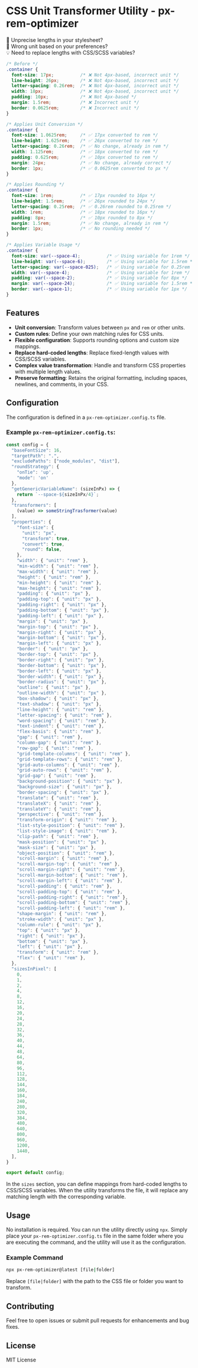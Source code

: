 # CSS Unit Transformer Utility - px-rem-optimizer

🔧 Unprecise lengths in your stylesheet?  
📏 Wrong unit based on your preferences?  
💡 Need to replace lengths with CSS/SCSS variables?  

```css
/* Before */
.container {
  font-size: 17px;          /* ❌ Not 4px-based, incorrect unit */
  line-height: 26px;        /* ❌ Not 4px-based, incorrect unit */
  letter-spacing: 0.26rem;  /* ❌ Not 4px-based, incorrect unit */
  width: 18px;              /* ❌ Not 4px-based, incorrect unit */
  padding: 10px;            /* ❌ Not 4px-based */
  margin: 1.5rem;           /* ❌ Incorrect unit */
  border: 0.0625rem;        /* ❌ Incorrect unit */
}

/* Applies Unit Conversion */
.container {
  font-size: 1.0625rem;     /* ✅ 17px converted to rem */
  line-height: 1.625rem;    /* ✅ 26px converted to rem */
  letter-spacing: 0.26rem;  /* ✅ No change, already in rem */
  width: 1.125rem;          /* ✅ 18px converted to rem */
  padding: 0.625rem;        /* ✅ 10px converted to rem */
  margin: 24px;             /* ✅ No change, already correct */
  border: 1px;              /* ✅ 0.0625rem converted to px */
}

/* Applies Rounding */
.container {
  font-size: 1rem;          /* ✅ 17px rounded to 16px */
  line-height: 1.5rem;      /* ✅ 26px rounded to 24px */
  letter-spacing: 0.25rem;  /* ✅ 0.26rem rounded to 0.25rem */
  width: 1rem;              /* ✅ 18px rounded to 16px */
  padding: 8px;             /* ✅ 10px rounded to 8px */
  margin: 1.5rem;           /* ✅ No change, already in rem */
  border: 1px;              /* ✅ No rounding needed */
}

/* Applies Variable Usage */
.container {
  font-size: var(--space-4);          /* ✅ Using variable for 1rem */
  line-height: var(--space-6);        /* ✅ Using variable for 1.5rem */
  letter-spacing: var(--space-025);   /* ✅ Using variable for 0.25rem */
  width: var(--space-4);              /* ✅ Using variable for 1rem */
  padding: var(--space-2);            /* ✅ Using variable for 8px */
  margin: var(--space-24);            /* ✅ Using variable for 1.5rem */
  border: var(--space-1);             /* ✅ Using variable for 1px */
}
```
## Features

- **Unit conversion**: Transform values between `px` and `rem` or other units.
- **Custom rules**: Define your own matching rules for CSS units.
- **Flexible configuration**: Supports rounding options and custom size mappings.
- **Replace hard-coded lengths**: Replace fixed-length values with CSS/SCSS variables.
- **Complex value transformation**: Handle and transform CSS properties with multiple length values.
- **Preserve formatting**: Retains the original formatting, including spaces, newlines, and comments, in your CSS.

## Configuration

The configuration is defined in a `px-rem-optimizer.config.ts` file.

### Example `px-rem-optimizer.config.ts`:

```js
const config = {
  "baseFontSize": 16,
  "targetPath": ".",
  "excludePaths": ["node_modules", "dist"],
  "roundStrategy": {
    "onTie": 'up',
    "mode": 'on'
  },
  "getGenericVariableName": (sizeInPx) => {
    return `--space-${sizeInPx/4}`;
  },
  "transformers": [
    (value) => someStringTrasformer(value)
  ],
  "properties": {
    "font-size": { 
      "unit": "px",
      "transform": true,
      "convert": true,
      "round": false,
    },
    "width": { "unit": "rem" },
    "min-width": { "unit": "rem" },
    "max-width": { "unit": "rem" },
    "height": { "unit": "rem" },
    "min-height": { "unit": "rem" },
    "max-height": { "unit": "rem" },
    "padding": { "unit": "px" },
    "padding-top": { "unit": "px" },
    "padding-right": { "unit": "px" },
    "padding-bottom": { "unit": "px" },
    "padding-left": { "unit": "px" },
    "margin": { "unit": "px" },
    "margin-top": { "unit": "px" },
    "margin-right": { "unit": "px" },
    "margin-bottom": { "unit": "px" },
    "margin-left": { "unit": "px" },
    "border": { "unit": "px" },
    "border-top": { "unit": "px" },
    "border-right": { "unit": "px" },
    "border-bottom": { "unit": "px" },
    "border-left": { "unit": "px" },
    "border-width": { "unit": "px" },
    "border-radius": { "unit": "px" },
    "outline": { "unit": "px" },
    "outline-width": { "unit": "px" },
    "box-shadow": { "unit": "px" },
    "text-shadow": { "unit": "px" },
    "line-height": { "unit": "rem" },
    "letter-spacing": { "unit": "rem" },
    "word-spacing": { "unit": "rem" },
    "text-indent": { "unit": "rem" },
    "flex-basis": { "unit": "rem" },
    "gap": { "unit": "rem" },
    "column-gap": { "unit": "rem" },
    "row-gap": { "unit": "rem" },
    "grid-template-columns": { "unit": "rem" },
    "grid-template-rows": { "unit": "rem" },
    "grid-auto-columns": { "unit": "rem" },
    "grid-auto-rows": { "unit": "rem" },
    "grid-gap": { "unit": "rem" },
    "background-position": { "unit": "px" },
    "background-size": { "unit": "px" },
    "border-spacing": { "unit": "px" },
    "translate": { "unit": "rem" },
    "translateX": { "unit": "rem" },
    "translateY": { "unit": "rem" },
    "perspective": { "unit": "rem" },
    "transform-origin": { "unit": "rem" },
    "list-style-position": { "unit": "rem" },
    "list-style-image": { "unit": "rem" },
    "clip-path": { "unit": "rem" },
    "mask-position": { "unit": "px" },
    "mask-size": { "unit": "px" },
    "object-position": { "unit": "rem" },
    "scroll-margin": { "unit": "rem" },
    "scroll-margin-top": { "unit": "rem" },
    "scroll-margin-right": { "unit": "rem" },
    "scroll-margin-bottom": { "unit": "rem" },
    "scroll-margin-left": { "unit": "rem" },
    "scroll-padding": { "unit": "rem" },
    "scroll-padding-top": { "unit": "rem" },
    "scroll-padding-right": { "unit": "rem" },
    "scroll-padding-bottom": { "unit": "rem" },
    "scroll-padding-left": { "unit": "rem" },
    "shape-margin": { "unit": "rem" },
    "stroke-width": { "unit": "px" },
    "column-rule": { "unit": "px" },
    "top": { "unit": "px" },
    "right": { "unit": "px" },
    "bottom": { "unit": "px" },
    "left": { "unit": "px" },
    "transform": { "unit": "rem" },
    "flex": { "unit": "rem" },
  },
  "sizesInPixel": [
    0,
    1,
    2,
    4,
    8,
    12,
    16,
    20,
    24,
    28,
    32,
    36,
    40,
    44,
    48,
    64,
    80,
    96,
    112,
    128,
    144,
    160,
    184,
    240,
    280,
    320,
    384,
    480,
    640,
    800,
    960,
    1200,
    1440,
  ],
}

export default config;
```

In the `sizes` section, you can define mappings from hard-coded lengths to CSS/SCSS variables. When the utility transforms the file, it will replace any matching length with the corresponding variable.

## Usage

No installation is required. You can run the utility directly using `npx`. Simply place your `px-rem-optimizer.config.ts` file in the same folder where you are executing the command, and the utility will use it as the configuration.

### Example Command

```bash
npx px-rem-optimizer@latest [file|folder]
```

Replace `[file|folder]` with the path to the CSS file or folder you want to transform.

## Contributing

Feel free to open issues or submit pull requests for enhancements and bug fixes.

## License

MIT License
